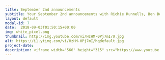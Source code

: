 ```yaml
---
title: September 2nd announcements
subtitle: Your September 2nd announcements with Richie Runnells, Ben Boeck, and Pastor Mark Hornback.
layout: default
modal-id: 7 
date:  2018-09-03T01:50:15+00:00
img: white_pixel.png
thumbnail: http://img.youtube.com/vi/HzHM-0Pj7mI/0.jpg
alt: https://i1.ytimg.com/vi/HzHM-0Pj7mI/hqdefault.jpg
project-date: 
description: <iframe width="560" height="315" src="https://www.youtube.com/embed/HzHM-0Pj7mI" frameborder="0" allowfullscreen></iframe> 
---
```


